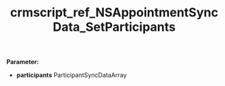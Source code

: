 ﻿---
title: crmscript_ref_NSAppointmentSyncData_SetParticipants
description: NSAppointmentSyncData.SetParticipants(ParticipantSyncDataArray participants)
intellisense: NSAppointmentSyncData.SetParticipants
keywords: NSAppointmentSyncData, GetParticipants
so.topic: reference
---



**Parameter:** 
 - **participants** ParticipantSyncDataArray

